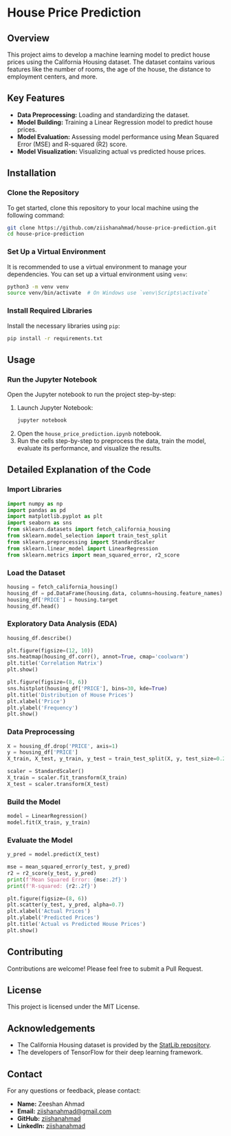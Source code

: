 
# House Price Prediction

## Overview
This project aims to develop a machine learning model to predict house prices using the California Housing dataset. The dataset contains various features like the number of rooms, the age of the house, the distance to employment centers, and more.

## Key Features
- **Data Preprocessing:** Loading and standardizing the dataset.
- **Model Building:** Training a Linear Regression model to predict house prices.
- **Model Evaluation:** Assessing model performance using Mean Squared Error (MSE) and R-squared (R2) score.
- **Model Visualization:** Visualizing actual vs predicted house prices.

## Installation

### Clone the Repository
To get started, clone this repository to your local machine using the following command:
```sh
git clone https://github.com/ziishanahmad/house-price-prediction.git
cd house-price-prediction
```

### Set Up a Virtual Environment
It is recommended to use a virtual environment to manage your dependencies. You can set up a virtual environment using `venv`:
```sh
python3 -m venv venv
source venv/bin/activate  # On Windows use `venv\Scripts\activate`
```

### Install Required Libraries
Install the necessary libraries using `pip`:
```sh
pip install -r requirements.txt
```

## Usage

### Run the Jupyter Notebook
Open the Jupyter notebook to run the project step-by-step:
1. Launch Jupyter Notebook:
   ```sh
   jupyter notebook
   ```
2. Open the `house_price_prediction.ipynb` notebook.
3. Run the cells step-by-step to preprocess the data, train the model, evaluate its performance, and visualize the results.

## Detailed Explanation of the Code

### Import Libraries
```python
import numpy as np
import pandas as pd
import matplotlib.pyplot as plt
import seaborn as sns
from sklearn.datasets import fetch_california_housing
from sklearn.model_selection import train_test_split
from sklearn.preprocessing import StandardScaler
from sklearn.linear_model import LinearRegression
from sklearn.metrics import mean_squared_error, r2_score
```

### Load the Dataset
```python
housing = fetch_california_housing()
housing_df = pd.DataFrame(housing.data, columns=housing.feature_names)
housing_df['PRICE'] = housing.target
housing_df.head()
```

### Exploratory Data Analysis (EDA)
```python
housing_df.describe()

plt.figure(figsize=(12, 10))
sns.heatmap(housing_df.corr(), annot=True, cmap='coolwarm')
plt.title('Correlation Matrix')
plt.show()

plt.figure(figsize=(8, 6))
sns.histplot(housing_df['PRICE'], bins=30, kde=True)
plt.title('Distribution of House Prices')
plt.xlabel('Price')
plt.ylabel('Frequency')
plt.show()
```

### Data Preprocessing
```python
X = housing_df.drop('PRICE', axis=1)
y = housing_df['PRICE']
X_train, X_test, y_train, y_test = train_test_split(X, y, test_size=0.2, random_state=42)

scaler = StandardScaler()
X_train = scaler.fit_transform(X_train)
X_test = scaler.transform(X_test)
```

### Build the Model
```python
model = LinearRegression()
model.fit(X_train, y_train)
```

### Evaluate the Model
```python
y_pred = model.predict(X_test)

mse = mean_squared_error(y_test, y_pred)
r2 = r2_score(y_test, y_pred)
print(f'Mean Squared Error: {mse:.2f}')
print(f'R-squared: {r2:.2f}')

plt.figure(figsize=(8, 6))
plt.scatter(y_test, y_pred, alpha=0.7)
plt.xlabel('Actual Prices')
plt.ylabel('Predicted Prices')
plt.title('Actual vs Predicted House Prices')
plt.show()
```

## Contributing
Contributions are welcome! Please feel free to submit a Pull Request.

## License
This project is licensed under the MIT License.

## Acknowledgements
- The California Housing dataset is provided by the [StatLib repository](http://lib.stat.cmu.edu/datasets/).
- The developers of TensorFlow for their deep learning framework.

## Contact
For any questions or feedback, please contact:
- **Name:** Zeeshan Ahmad
- **Email:** ziishanahmad@gmail.com
- **GitHub:** [ziishanahmad](https://github.com/ziishanahmad)
- **LinkedIn:** [ziishanahmad](https://www.linkedin.com/in/ziishanahmad/)

